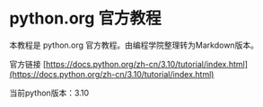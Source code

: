 # python.org 官方教程

本教程是 python.org 官方教程。由编程学院整理转为Markdown版本。

官方链接 [https://docs.python.org/zh-cn/3.10/tutorial/index.html](https://docs.python.org/zh-cn/3.10/tutorial/index.html)


当前python版本：3.10
